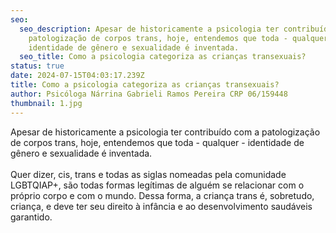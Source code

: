 ```yaml
---
seo:
  seo_description: Apesar de historicamente a psicologia ter contribuído com a
    patologização de corpos trans, hoje, entendemos que toda - qualquer -
    identidade de gênero e sexualidade é inventada.
  seo_title: Como a psicologia categoriza as crianças transexuais?
status: true
date: 2024-07-15T04:03:17.239Z
title: Como a psicologia categoriza as crianças transexuais?
author: Psicóloga Nárrina Gabrieli Ramos Pereira CRP 06/159448
thumbnail: 1.jpg
---
```

<!--StartFragment-->

Apesar de historicamente a psicologia ter contribuído com a patologização de corpos trans, hoje, entendemos que toda - qualquer - identidade de gênero e sexualidade é inventada.\
\
Quer dizer, cis, trans e todas as siglas nomeadas pela comunidade LGBTQIAP+, são todas formas legítimas de alguém se relacionar com o próprio corpo e com o mundo. Dessa forma, a criança trans é, sobretudo, criança, e deve ter seu direito à infância e ao desenvolvimento saudáveis garantido.

<!--EndFragment-->
